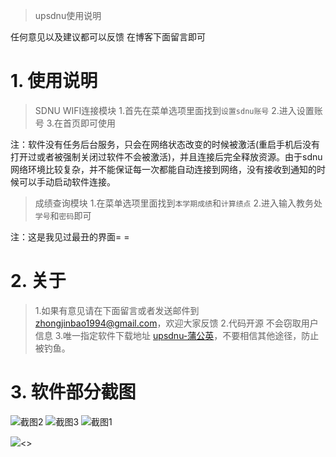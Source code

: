 
>upsdnu使用说明

任何意见以及建议都可以反馈 在博客下面留言即可

# 1. 使用说明

>SDNU WIFI连接模块
1.首先在菜单选项里面找到`设置sdnu账号`
2.进入设置账号
3.在首页即可使用

注：软件没有任务后台服务，只会在网络状态改变的时候被激活(重启手机后没有打开过或者被强制关闭过软件不会被激活)，并且连接后完全释放资源。由于sdnu网络环境比较复杂，并不能保证每一次都能自动连接到网络，没有接收到通知的时候可以手动启动软件连接。

>成绩查询模块
1.在菜单选项里面找到`本学期成绩`和`计算绩点`
2.进入输入教务处`学号`和`密码`即可

注：这是我见过最丑的界面= =

# 2. 关于

>1.如果有意见请在下面留言或者发送邮件到 zhongjinbao1994@gmail.com，欢迎大家反馈
2.代码开源 不会窃取用户信息
3.唯一指定软件下载地址 [upsdnu-蒲公英](http://www.pgyer.com/upsdun)，不要相信其他途径，防止被钓鱼。

# 3. 软件部分截图

![截图2](http://7xjtan.com1.z0.glb.clouddn.com/screenshot.jpg)
![截图3](http://7xjtan.com1.z0.glb.clouddn.com/screenshot1_meitu_2.jpg)
![截图1](http://7xjtan.com1.z0.glb.clouddn.com/screenshot2_meitu_3.jpg)

<img src="http://7xjtan.com1.z0.glb.clouddn.com/screenshot.jpg"><>





